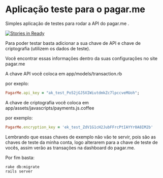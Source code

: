 # Aplicação teste para o pagar.me

Simples aplicação de testes para rodar a API do pagar.me .

[![Stories in Ready](https://badge.waffle.io/thiagovsk/rails4-pagar.me.svg?label=ready&title=Ready)](http://waffle.io/thiagovsk/rails4-pagar.me)

Para poder testar basta adicionar a sua  chave de API e chave de criptografia (utilizem os dados de teste).

Você encontrar essas informações dentro da suas configurações no site pagar.me

A chave API você coloca em app/models/transaction.rb

por exeplo:


```ruby
PagarMe.api_key = "ak_test_Po52jGJ5XIWiutdmkZc7lpccveMUoh";
```

A chave de criptografia você coloca em app/assets/javascripts/payments.js.coffee

por exemplo:

```ruby
PagarMe.encryption_key = 'ek_test_ZdV1G1cH2JubFFrcPtIAYYr0A8IM2b'
```

Lembrando que essas chaves de exemplo não vão te servir, pois são as chaves de teste da minha conta, logo alterarem para a chave de teste de vocês, assim verão as transações na dashboard do pagar.me.

Por fim basta:

```shell
rake db:migrate
rails server
```

